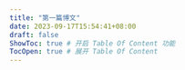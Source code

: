 ```yaml
---
title: "第一篇博文"
date: 2023-09-17T15:54:41+08:00
draft: false
ShowToc: true # 开启 Table Of Content 功能
TocOpen: true # 展开 Table Of Content
---
```

